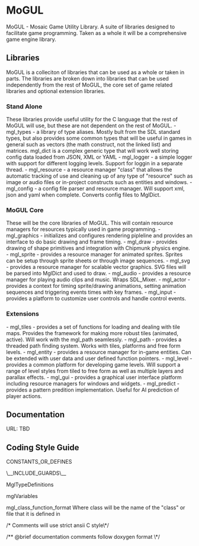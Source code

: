 # MoGUL
MoGUL - Mosaic Game Utility Library.  A suite of libraries designed to facilitate game programming.  Taken as a whole it will be a comprehensive game engine library.

<H2>Libraries</H2>
MoGUL is a colleciton of libraries that can be used as a whole or taken in parts.  The libraries are broken down into libraries that can be used independently from the rest of MoGUL, the core set of game related libraries and optional extension libraries.
<H3>Stand Alone</H3>
These libraries provide useful utility for the C language that the rest of MoGUL will use, but these are not dependent on the rest of MoGUL.
 - mgl_types - a library of type aliases.  Mostly bult from the SDL standard types, but also provides some common types that will be useful in games in general such as vectors (the math construct, not the linked list) and matrices. mgl_dict is a complex generic type that will work well storing config data loaded from JSON, XML or YAML
 - mgl_logger - a simple logger with support for different logging levels.  Support for loggin in a separate thread.
 - mgl_resource - a resource manager "class" that allows the automatic tracking of use and cleaning up of any type of "resource" such as image or audio files or in-project constructs such as entities and windows.
 - mgl_config - a config file parser and resource manager.  Will support xml, json and yaml when complete.  Converts config files to MglDict.

<H3>MoGUL Core</H3>
These will be the core libraries of MoGUL.  This will contain resource managers for resources typically used in game programming.
 - mgl_graphics - initializes and configures rendering pipleline and provides an interface to do basic drawing and frame timing.
 - mgl_draw - provides drawing of shape primitives and integration with Chipmunk physics engine.
 - mgl_sprite - provides a resource manager for animated sprites.  Sprites can be setup through sprite sheets or through image sequences.
 - mgl_svg - provides a resource manager for scalable vector graphics.  SVG files will be parsed into MglDict and used to draw.
 - mgl_audio - provides a resource manager for playing audio clips and music.  Wraps SDL_Mixer.
 - mgl_actor - provides a context for timing sprite/drawing animations, setting animation sequences and triggering events times with key frames.
 - mgl_input - provides a platform to customize user controls and handle control events.

<H3>Extensions</H3>
 - mgl_tiles - provides a set of functions for loading and dealing with tile maps.  Provides the framework for making more robust tiles (animated, active).  Will work with the mgl_path seamlessly.
 - mgl_path - provides a threaded path finding system.  Works with tiles, platforms and free form levels.
 - mgl_entity - provides a resource manager for in-game entities.  Can be extended with user data and user defined function pointers.
 - mgl_level - provides a common platform for developing game levels.  Will support a range of level styles from tiled to free form as well as multiple layers and parallax effects.
 - mgl_gui - provides a graphical user interface platform including resource managers for windows and widgets.
 - mgl_predict - provides a pattern predition implementation.  Useful for AI prediction of player actions.
<H2>Documentation</H2>
URL: TBD

<H2>Coding Style Guide</H2><p>
CONSTANTS_OR_DEFINES<p>
\__INCLUDE_GUARDS\__<p>
MglTypeDefinitions<p>
mglVariables<p>
mgl_class_function_format  Where class will be the name of the "class" or file that it is defined in<p>
/* Comments will use strict ansii C style\*/<p>
/** @brief documentation comments follow doxygen format \*/<p>
